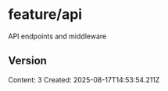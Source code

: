 # feature/api

API endpoints and middleware

## Version
Content: 3
Created: 2025-08-17T14:53:54.211Z
